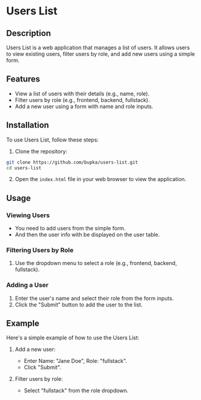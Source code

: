 # Users List

## Description

Users List is a web application that manages a list of users. It allows users to view existing users, filter users by role, and add new users using a simple form.

## Features

- View a list of users with their details (e.g., name, role).
- Filter users by role (e.g., frontend, backend, fullstack).
- Add a new user using a form with name and role inputs.

## Installation

To use Users List, follow these steps:

1. Clone the repository:

```bash
git clone https://github.com/bupka/users-list.git
cd users-list
```

2. Open the `index.html` file in your web browser to view the application.

## Usage

### Viewing Users

- You need to add users from the simple form.
- And then the user info with be displayed on the user table.


### Filtering Users by Role

1. Use the dropdown menu to select a role (e.g., frontend, backend, fullstack).

### Adding a User

1. Enter the user's name and select their role from the form inputs.
2. Click the "Submit" button to add the user to the list.

## Example

Here's a simple example of how to use the Users List:

1. Add a new user:
   - Enter Name: "Jane Doe", Role: "fullstack".
   - Click "Submit".

2. Filter users by role:
   - Select "fullstack" from the role dropdown.
